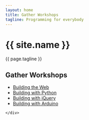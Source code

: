 ```yaml
---
layout: home
title: Gather Workshops
tagline: Programming for everybody
---
```



<div class="container page-header">
    <h1>{{ site.name }}</h1>
    <p>{{ page.tagline }}</p>
</div>

<div class="container">
    <div class="row chapter-links">



<h2>Gather Workshops</h2>

<ul>
<li><a href="/web">Building the Web</a></li>
<li><a href="/python">Building with Python</a></li>
<li><a href="/jquery">Building with jQuery</a></li>
<li><a href="/arduino">Building with Arduino</a></li>
</ul>



    </div>
</div>

